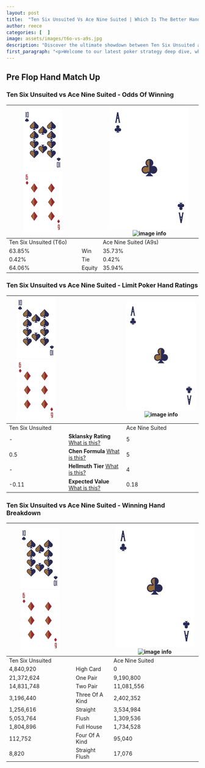 ```yaml
---
layout: post
title:  "Ten Six Unsuited Vs Ace Nine Suited | Which Is The Better Hand In Poker? A Complete Guide"
author: reece
categories: [  ]
image: assets/images/t6o-vs-a9s.jpg
description: "Discover the ultimate showdown between Ten Six Unsuited and Ace Nine Suited in poker! Uncover the odds, strategies, and scenarios where one hand triumphs over the other. Get ready to up your poker game with this thrilling analysis."
first_paragraph: "<p>Welcome to our latest poker strategy deep dive, where we're pitting two distinct hands against each other in a high-stakes showdown: Ten Six Unsuited vs Ace Nine Suited.</p><p>In the dynamic world of poker, every decision counts, and knowing which hand holds the upper hand is key to your success at the table.</p><p>In this article, we'll dissect these two hands, explore the scenarios where one dominates the other, and equip you with the knowledge to make strategic choices that can tip the odds in your favor.</p><p>Get ready to unravel the intriguing dynamics of these poker hands and elevate your game to new heights.</p>"
---
```




[comment]: # (sp0)

## Pre Flop Hand Match Up

<div class="table hand-ratings" markdown="1"> 



### Ten Six Unsuited vs Ace Nine Suited - Odds Of Winning


    
| ![image info](assets/images/hand1/T.png) ![image info](assets/images/hand1/6o.png) |  | ![image info](assets/images/hand2/A.png) ![image info](assets/images/hand2/9s.png) |
| -------- | -------- | -------- |
| Ten Six Unsuited (T6o) |  | Ace Nine Suited (A9s) |
| 63.85% | Win | 35.73% |
| 0.42% | Tie | 0.42% |
| 64.06% | Equity | 35.94% |




[comment]: # (sp1)



### Ten Six Unsuited vs Ace Nine Suited - Limit Poker Hand Ratings


    
| ![image info](assets/images/hand1/T.png) ![image info](assets/images/hand1/6o.png) |  | ![image info](assets/images/hand2/A.png) ![image info](assets/images/hand2/9s.png) |
| -------- | -------- | -------- |
| Ten Six Unsuited |  | Ace Nine Suited |
| - | **Sklansky Rating** [What is this?](/sklansky-rating-explained) | 5 |
| 0.5 | **Chen Formula** [What is this?](/chen-formula-explained) | 5 |
| - | **Hellmuth Tier** [What is this?](/Hellmuth-tier-explained) | 4 |
| -0.11 | **Expected Value** [What is this?](/expected-value-explained) | 0.18 |




[comment]: # (sp2)



### Ten Six Unsuited vs Ace Nine Suited - Winning Hand Breakdown


    
| ![image info](assets/images/hand1/T.png) ![image info](assets/images/hand1/6o.png) |  | ![image info](assets/images/hand2/A.png) ![image info](assets/images/hand2/9s.png) |
| -------- | -------- | -------- |
| Ten Six Unsuited |  | Ace Nine Suited |
| 4,840,920 | High Card | 0 |
| 21,372,624 | One Pair | 9,190,800 |
| 14,831,748 | Two Pair | 11,081,556 |
| 3,196,440 | Three Of A Kind | 2,402,352 |
| 1,256,616 | Straight | 3,534,984 |
| 5,053,764 | Flush | 1,309,536 |
| 1,804,896 | Full House | 1,734,528 |
| 112,752 | Four Of A Kind | 95,040 |
| 8,820 | Straight Flush | 17,076 |




[comment]: # (sp3)



</div>

[comment]: # (sp4)



[comment]: # (sp5)

